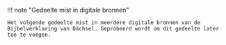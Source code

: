 !!! note "Gedeelte mist in digitale bronnen"

    Het volgende gedeelte mist in meerdere digitale bronnen van de Bijbelverklaring van Dächsel. Geprobeerd wordt om dit gedeelte later toe te voegen.
